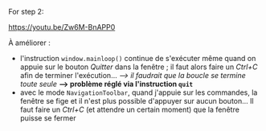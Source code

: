 For step 2: 

https://youtu.be/Zw6M-BnAPP0 


À améliorer : 
* l'instruction `window.mainloop()` continue de s'exécuter même quand on appuie sur le bouton *Quitter* dans la fenêtre ; il faut alors faire un *Ctrl+C* afin de terminer l'exécution... *--> il faudrait que la boucle se termine toute seule*
    **--> problème réglé via l'instruction `quit`** 
* avec le mode `NavigationToolbar`, quand j'appuie sur les commandes, la fenêtre se fige et il n'est plus possible d'appuyer sur aucun bouton... Il faut faire un *Ctrl+C* (et attendre un certain moment) que la fenêtre puisse se fermer
